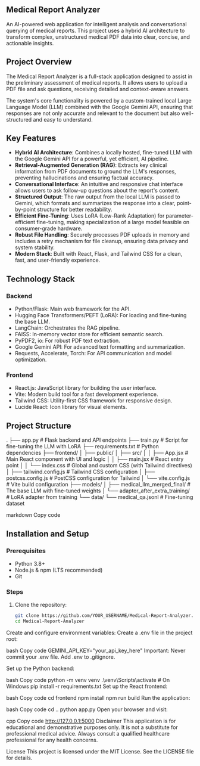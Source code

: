 ## Medical Report Analyzer

An AI-powered web application for intelligent analysis and conversational querying of medical reports. This project uses a hybrid AI architecture to transform complex, unstructured medical PDF data into clear, concise, and actionable insights.

## Project Overview
The Medical Report Analyzer is a full-stack application designed to assist in the preliminary assessment of medical reports. It allows users to upload a PDF file and ask questions, receiving detailed and context-aware answers.

The system's core functionality is powered by a custom-trained local Large Language Model (LLM) combined with the Google Gemini API, ensuring that responses are not only accurate and relevant to the document but also well-structured and easy to understand.

## Key Features
- **Hybrid AI Architecture**: Combines a locally hosted, fine-tuned LLM with the Google Gemini API for a powerful, yet efficient, AI pipeline.  
- **Retrieval-Augmented Generation (RAG)**: Extracts key clinical information from PDF documents to ground the LLM's responses, preventing hallucinations and ensuring factual accuracy.  
- **Conversational Interface**: An intuitive and responsive chat interface allows users to ask follow-up questions about the report's content.  
- **Structured Output**: The raw output from the local LLM is passed to Gemini, which formats and summarizes the response into a clear, point-by-point structure for better readability.  
- **Efficient Fine-Tuning**: Uses LoRA (Low-Rank Adaptation) for parameter-efficient fine-tuning, making specialization of a large model feasible on consumer-grade hardware.  
- **Robust File Handling**: Securely processes PDF uploads in memory and includes a retry mechanism for file cleanup, ensuring data privacy and system stability.  
- **Modern Stack**: Built with React, Flask, and Tailwind CSS for a clean, fast, and user-friendly experience.  

## Technology Stack
### Backend
- Python/Flask: Main web framework for the API.  
- Hugging Face Transformers/PEFT (LoRA): For loading and fine-tuning the base LLM.  
- LangChain: Orchestrates the RAG pipeline.  
- FAISS: In-memory vector store for efficient semantic search.  
- PyPDF2, io: For robust PDF text extraction.  
- Google Gemini API: For advanced text formatting and summarization.  
- Requests, Accelerate, Torch: For API communication and model optimization.  

### Frontend
- React.js: JavaScript library for building the user interface.  
- Vite: Modern build tool for a fast development experience.  
- Tailwind CSS: Utility-first CSS framework for responsive design.  
- Lucide React: Icon library for visual elements.  

## Project Structure
.
├── app.py # Flask backend and API endpoints
├── train.py # Script for fine-tuning the LLM with LoRA
├── requirements.txt # Python dependencies
├── frontend/
│ ├── public/
│ ├── src/
│ │ ├── App.jsx # Main React component with UI and logic
│ │ ├── main.jsx # React entry point
│ │ └── index.css # Global and custom CSS (with Tailwind directives)
│ ├── tailwind.config.js # Tailwind CSS configuration
│ ├── postcss.config.js # PostCSS configuration for Tailwind
│ └── vite.config.js # Vite build configuration
├── models/
│ ├── medical_llm_merged_final/ # The base LLM with fine-tuned weights
│ └── adapter_after_extra_training/ # LoRA adapter from training
└── data/
└── medical_qa.jsonl # Fine-tuning dataset

markdown
Copy code

## Installation and Setup
### Prerequisites
- Python 3.8+  
- Node.js & npm (LTS recommended)  
- Git  

### Steps
1. Clone the repository:
   ```bash
   git clone https://github.com/YOUR_USERNAME/Medical-Report-Analyzer.git
   cd Medical-Report-Analyzer
Create and configure environment variables:
Create a .env file in the project root:

bash
Copy code
GEMINI_API_KEY="your_api_key_here"
Important: Never commit your .env file. Add .env to .gitignore.

Set up the Python backend:

bash
Copy code
python -m venv venv
.\venv\Scripts\activate      # On Windows
pip install -r requirements.txt
Set up the React frontend:

bash
Copy code
cd frontend
npm install
npm run build
Run the application:

bash
Copy code
cd ..
python app.py
Open your browser and visit:

cpp
Copy code
http://127.0.0.1:5000
Disclaimer
This application is for educational and demonstrative purposes only. It is not a substitute for professional medical advice. Always consult a qualified healthcare professional for any health concerns.

License
This project is licensed under the MIT License. See the LICENSE file for details.
